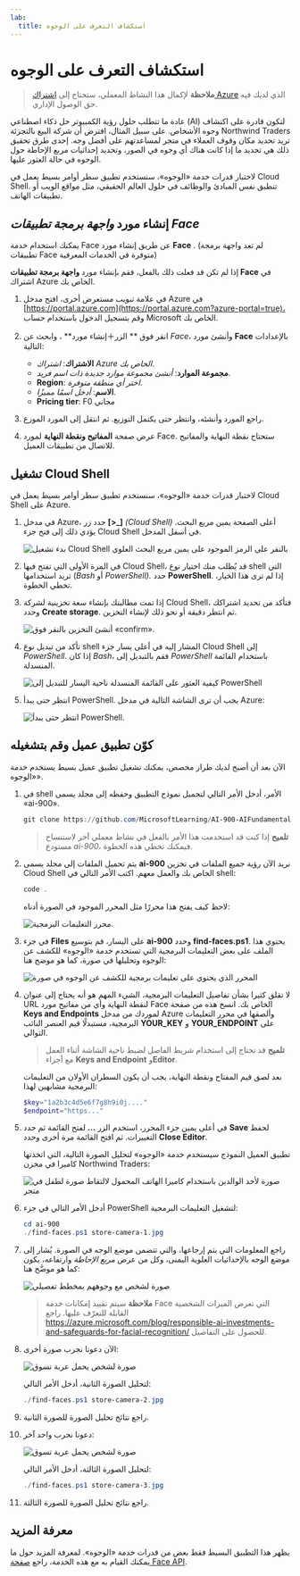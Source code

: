```yaml
---
lab:
  title: استكشاف التعرف على الوجوه
---
```


# استكشاف التعرف على الوجوه

> **ملاحظة** لإكمال هذا النشاط المعملي، ستحتاج إلى [اشتراك Azure](https://azure.microsoft.com/free?azure-portal=true) الذي لديك فيه حق الوصول الإداري.

عادة ما تتطلب حلول رؤية الكمبيوتر حل ذكاء اصطناعي (AI) لتكون قادرة على اكتشاف وجوه الأشخاص. على سبيل المثال، افترض أن شركة البيع بالتجزئة Northwind Traders تريد تحديد مكان وقوف العملاء في متجر لمساعدتهم على أفضل وجه. إحدى طرق تحقيق ذلك هي تحديد ما إذا كانت هناك أي وجوه في الصور، وتحديد إحداثيات مربع الإحاطة حول الوجوه في حالة العثور عليها.

لاختبار قدرات خدمة «الوجوه»، سنستخدم تطبيق سطر أوامر بسيط يعمل في Cloud Shell. تنطبق نفس المبادئ والوظائف في حلول العالم الحقيقي، مثل مواقع الويب أو تطبيقات الهاتف.

## إنشاء مورد *واجهة برمجة تطبيقات Face*

يمكنك استخدام خدمة Face عن طريق إنشاء مورد **Face** . (لم تعد واجهة برمجة تطبيقات Face متوفرة في الخدمات المعرفية)

إذا لم تكن قد فعلت ذلك بالفعل، فقم بإنشاء مورد **واجهة برمجة تطبيقات Face** في اشتراك Azure الخاص بك.

1. في علامة تبويب مستعرض أخرى، افتح مدخل Azure في [https://portal.azure.com](https://portal.azure.com?azure-portal=true)، وقم بتسجيل الدخول باستخدام حساب Microsoft الخاص بك.

1. انقر فوق ** الزر&#65291;إنشاء مورد** ، وابحث عن *Face*، وأنشئ مورد **Face** بالإعدادات التالية:
    - **الاشتراك**: *اشتراك Azure الخاص بك*.
    - **مجموعة الموارد**: *أنشئ مجموعة موارد جديدة ذات اسم فريد*.
    - **Region**: *اختر أي منطقة متوفرة*.
    - **الاسم**: *أدخل اسمًا مميزًا*.
    - ⁧**⁩Pricing tier⁧**⁩: ⁧⁩F0 مجاني⁧⁩

1. راجع المورد وأنشئه، وانتظر حتى يكتمل التوزيع. ثم انتقل إلى المورد الموزع.

1. عرض صفحة **المفاتيح ونقطة النهاية** لمورد Face. ستحتاج نقطة النهاية والمفاتيح للاتصال من تطبيقات العميل.

## تشغيل Cloud Shell

لاختبار قدرات خدمة «الوجوه»، سنستخدم تطبيق سطر أوامر بسيط يعمل في Cloud Shell على Azure. 

1. في مدخل Azure، حدد زر **[>_]** *(Cloud Shell)* أعلى الصفحة يمين مربع البحث. يؤدي ذلك إلى فتح جزء Cloud Shell في أسفل المدخل. 

    ![بدء تشغيل Cloud Shell بالنقر على الرمز الموجود على يمين مربع البحث العلوي](media/create-face-solutions/powershell-portal-guide-1.png)

1. في المرة الأولى التي تفتح فيها Cloud Shell، قد يُطلب منك اختيار نوع shell التي تريد استخدامها (*Bash* أو *PowerShell).* حدد **PowerShell**. إذا لم ترى هذا الخيار، تخطي الخطوة.  

1. إذا تمت مطالبتك بإنشاء سعة تخزينية لشركة Cloud Shell، فتأكد من تحديد اشتراكك وحدد **Create storage**. ثم انتظر دقيقة أو نحو ذلك لإنشاء التخزين.

    ![أنشئ التخزين بالنقر فوق «confirm».](media/create-face-solutions/powershell-portal-guide-2.png)       

1. تأكد من تبديل نوع shell المشار إليه في أعلى يسار جزء Cloud Shell إلى *PowerShell*. إذا كان *Bash*، فقم بالتبديل إلى *PowerShell* باستخدام القائمة المنسدلة.

    ![كيفية العثور على القائمة المنسدلة ناحية اليسار للتبديل إلى PowerShell](media/create-face-solutions/powershell-portal-guide-3.png) 

1. انتظر حتى يبدأ PowerShell. يجب أن ترى الشاشة التالية في مدخل Azure:  

    ![انتظر حتى يبدأ PowerShell.](media/create-face-solutions/powershell-prompt.png)

## كوّن تطبيق عميل وقم بتشغيله

الآن بعد أن أصبح لديك طراز مخصص، يمكنك تشغيل تطبيق عميل بسيط يستخدم خدمة «الوجوه».

1. في shell الأمر، أدخل الأمر التالي لتحميل نموذج التطبيق وحفظه إلى مجلد يسمى «ai-900».

    ```PowerShell
    git clone https://github.com/MicrosoftLearning/AI-900-AIFundamentals ai-900
    ```

    > **تلميح** إذا كنت قد استخدمت هذا الأمر بالفعل في نشاط معملي آخر لاستنساخ مستودع *ai-900*، فيمكنك تخطي هذه الخطوة.

1. يتم تحميل الملفات إلى مجلد يسمى **ai-900** نريد الآن رؤية جميع الملفات في تخزين Cloud Shell الخاص بك والعمل معهم. اكتب الأمر التالي في shell:

     ```PowerShell
    code .
    ```

    لاحظ كيف يفتح هذا محررًا مثل المحرر الموجود في الصورة أدناه: 

    ![محرر التعليمات البرمجية.](media/create-face-solutions/powershell-portal-guide-4.png) 

1. في جزء **Files** على اليسار، قم بتوسيع **ai-900** وحدد **find-faces.ps1**. يحتوي هذا الملف على بعض التعليمات البرمجية التي تستخدم خدمة «الوجوه» للكشف عن الوجوه وتحليلها في صورة، كما هو موضح هنا:

    ![المحرر الذي يحتوي على تعليمات برمجية للكشف عن الوجوه في صورة](media/create-face-solutions/find-faces-code.png)

1. لا تقلق كثيرا بشأن تفاصيل التعليمات البرمجية، الشيء المهم هو أنه يحتاج إلى عنوان URL لنقطة النهاية وأي من مفاتيح مورد Face الخاص بك. انسخ هذه من صفحة **Keys and Endpoints** لموردك من مدخل Azure وألصقها في محرر التعليمات البرمجية، مستبدلًا قيم العنصر النائب **YOUR_KEY** و **YOUR_ENDPOINT** على التوالي.

    > **تلميح** قد تحتاج إلى استخدام شريط الفاصل لضبط ناحية الشاشة أثناء العمل مع أجزاء **Keys and Endpoint** و**Editor**.

    بعد لصق قيم المفتاح ونقطة النهاية، يجب أن يكون السطران الأولان من التعليمات البرمجية مشابهين لهذا:

    ```PowerShell
    $key="1a2b3c4d5e6f7g8h9i0j...."    
    $endpoint="https..."
    ```

1. في أعلى يمين جزء المحرر، استخدم الزر **...** لفتح القائمة ثم حدد **Save** لحفظ التغييرات. ثم افتح القائمة مرة أخرى وحدد **Close Editor**.

    تطبيق العميل النموذج سيستخدم خدمة «الوجوه» لتحليل الصورة التالية، التي اتخذتها كاميرا في مخزن Northwind Traders:

    ![صورة لأحد الوالدين باستخدام كاميرا الهاتف المحمول لالتقاط صورة لطفل في متجر](media/create-face-solutions/store-camera-1.jpg)

1. أدخل الأمر التالي في جزء PowerShell لتشغيل التعليمات البرمجية:

    ```PowerShell
    cd ai-900
    ./find-faces.ps1 store-camera-1.jpg
    ```

1. راجع المعلومات التي يتم إرجاعها، والتي تتضمن موضع الوجه في الصورة. يُشار إلى موضع الوجه بالإحداثيات العلوية اليمنى، وكل من عرض *مربع الإحاطة* وارتفاعه، يكون كما هو موضَّح هنا:

    ![صورة لشخص مع وجوههم بمخطط تفصيلي](media/create-face-solutions/store-camera-1-face.jpg)

    >**ملاحظة** سيتم تقييد إمكانات خدمة Face التي تعرض الميزات الشخصية القابلة للتعرّف عليها. راجع https://azure.microsoft.com/blog/responsible-ai-investments-and-safeguards-for-facial-recognition/ للحصول على التفاصيل.

1. الآن دعونا نجرب صورة أخرى:

    ![صورة لشخص يحمل عربة تسوق](media/create-face-solutions/store-camera-2.jpg)

    لتحليل الصورة الثانية، أدخل الأمر التالي:

    ```PowerShell
    ./find-faces.ps1 store-camera-2.jpg
    ```

1. راجع نتائج تحليل الصورة للصورة الثانية.

1. دعونا نجرب واحد آخر:

    ![صورة لشخص يحمل عربة تسوق](media/create-face-solutions/store-camera-3.jpg)

    لتحليل الصورة الثالثة، أدخل الأمر التالي:

    ```PowerShell
    ./find-faces.ps1 store-camera-3.jpg
    ```

1. راجع نتائج تحليل الصورة للصورة الثالثة.

## معرفة المزيد

يظهر هذا التطبيق البسيط فقط بعض من قدرات خدمة «الوجوه». لمعرفة المزيد حول ما يمكنك القيام به مع هذه الخدمة، راجع [صفحة Face API](https://azure.microsoft.com/en-us/products/cognitive-services/vision-services).
